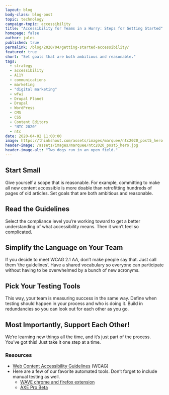 ```yaml
---
layout: blog
body-class: blog-post
topic: technology
campaign-topic: accessibility
title: "Accessibility for Teams in a Hurry: Steps for Getting Started"
homepage: false
author: jules
published: true
permalink: /blog/2020/04/getting-started-accessibility/
featured: true
short: "Set goals that are both ambitious and reasonable."
tags:
  - strategy
  - accessibility
  - A11Y
  - communications
  - marketing
  - "digital marketing"
  - wfwi
  - Drupal Planet
  - Drupal
  - WordPress
  - CMS
  - CSS
  - Content Editors
  - "NTC 2020"
  - ntc
date: 2020-04-02 11:00:00
image: https://thinkshout.com/assets/images/marquee/ntc2020_post5_hero.jpg
header-image: /assets/images/marquee/ntc2020_post5_hero.jpg
header-image-alt: "Two dogs run in an open field."
---
```


## Start Small

Give yourself a scope that is reasonable. For example, committing to make all new content accessible is more doable than retrofitting hundreds of pages of old articles. Set goals that are both ambitious and reasonable.

## Read the Guidelines

Select the compliance level you’re working toward to get a better understanding of what accessibility means. Then it won’t feel so complicated.

## Simplify the Language on Your Team

If you decide to meet WCAG 2.1 AA, don’t make people say that. Just call them ‘the guidelines’. Have a shared vocabulary so everyone can participate without having to be overwhelmed by a bunch of new acronyms.

## Pick Your Testing Tools

This way, your team is measuring success in the same way. Define when testing should happen in your process and who is doing it. Build in redundancies so you can look out for each other as you go.

## Most Importantly, Support Each Other!

We’re learning new things all the time, and it’s just part of the process. You’ve got this! Just take it one step at a time.

### Resources

- [Web Content Accessibility Guidelines](https://www.w3.org/WAI/standards-guidelines/wcag/) (WCAG)
- Here are a few of our favorite automated tools. Don’t forget to include manual testing as well.  
  - [WAVE chrome and firefox extension](https://wave.webaim.org/extension/)
  - [AXE Pro Beta](https://www.deque.com/blog/join-the-axe-pro-beta/)

